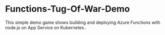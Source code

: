 # Functions-Tug-Of-War-Demo

This simple demo game shows building and deploying Azure Functions with node.js on App Service on Kubernetes..
